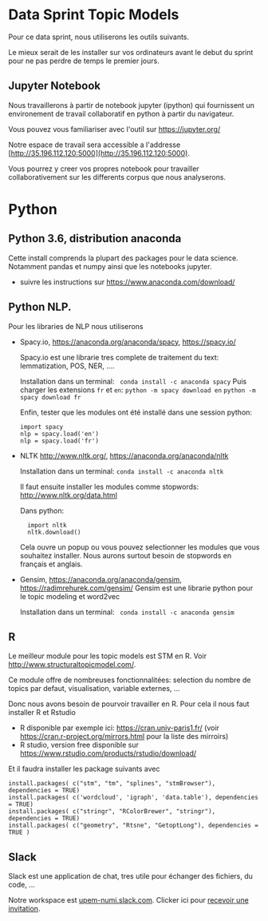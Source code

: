 # Data Sprint Topic Models

Pour ce data sprint, nous utiliserons les outils suivants.

Le mieux serait de les installer sur vos ordinateurs avant le debut du sprint pour ne pas perdre de temps le premier jours.

## Jupyter Notebook

Nous travaillerons à partir de notebook jupyter (ipython) qui fournissent un environement de travail collaboratif en python à partir du navigateur.

Vous pouvez vous familiariser avec l'outil sur https://jupyter.org/

Notre espace de travail sera accessible a l'addresse [http://35.196.112.120:5000](http://35.196.112.120:5000).

Vous pourrez y creer vos propres notebook pour travailler collaborativement sur les differents corpus que nous analyserons.

# Python

## Python 3.6, distribution anaconda
Cette install comprends la plupart des packages pour le data science. Notamment pandas et numpy ainsi que les notebooks jupyter.

* suivre les instructions sur https://www.anaconda.com/download/


## Python NLP.
Pour les libraries de NLP nous utiliserons

* Spacy.io, https://anaconda.org/anaconda/spacy, https://spacy.io/

    Spacy.io est une librarie tres complete de traitement du text: lemmatization, POS, NER, ....

    Installation dans un terminal: ```  conda install -c anaconda spacy ```
    Puis charger les extensions ```fr``` et ```en```:
    ```python -m spacy download en```
    ```python -m spacy download fr```

    Enfin, tester que les modules ont été installé dans une session python:
    ```
    import spacy
    nlp = spacy.load('en')
    nlp = spacy.load('fr')
    ```

* NLTK http://www.nltk.org/, https://anaconda.org/anaconda/nltk

    Installation dans un terminal: ``` conda install -c anaconda nltk ```

    Il faut ensuite installer les modules comme stopwords: http://www.nltk.org/data.html

    Dans python:

        import nltk
        nltk.download()

    Cela ouvre un popup ou vous pouvez selectionner les modules que vous souhaitez installer.
    Nous aurons surtout besoin de stopwords en français et anglais.

* Gensim, https://anaconda.org/anaconda/gensim, https://radimrehurek.com/gensim/
    Gensim est une librarie python pour le topic modeling et word2vec

    Installation dans un terminal: ```  conda install -c anaconda gensim  ```


## R

Le meilleur module pour les topic models est STM en R. Voir http://www.structuraltopicmodel.com/.

Ce module offre de nombreuses fonctionnalitées: selection du nombre de topics par defaut, visualisation, variable externes, ...

Donc nous avons besoin de pourvoir travailler en R. Pour cela il nous faut installer R et Rstudio

* R disponible par exemple ici: https://cran.univ-paris1.fr/ (voir https://cran.r-project.org/mirrors.html pour la liste des mirroirs)
* R studio, version free disponible sur https://www.rstudio.com/products/rstudio/download/

Et il faudra installer les package suivants avec

    install.packages( c("stm", "tm", "splines", "stmBrowser"), dependencies = TRUE)
    install.packages( c('wordcloud', 'igraph', 'data.table'), dependencies = TRUE)
    install.packages( c("stringr", "RColorBrewer", "stringr"), dependencies = TRUE)
    install.packages( c("geometry", "Rtsne", "GetoptLong"), dependencies = TRUE )

## Slack

Slack est une application de chat, tres utile pour échanger des fichiers, du code, ...

Notre workspace est [upem-numi.slack.com](https://upem-numi.slack.com). Clicker ici pour [recevoir une invitation](https://join.slack.com/t/upem-numi/shared_invite/enQtMjg1Njc5NDY5MDkwLTIxNzc0Nzk2NzRjOTNmOGExMTEyMDk1MmM5MjVkMTA2YTc2ZTMwMDhjZmFiMmEzMzRiMzA2NmQwZTAxYzJlNzk).
